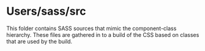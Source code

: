 # Users/sass/src

This folder contains SASS sources that mimic the component-class hierarchy. These files
are gathered in to a build of the CSS based on classes that are used by the build.

